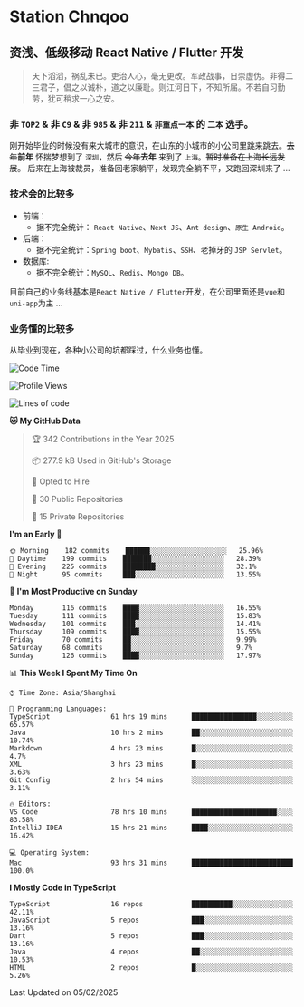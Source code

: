 # Station Chnqoo

## 资浅、低级移动 React Native / Flutter 开发

> 天下滔滔，祸乱未已。吏治人心，毫无更改。军政战事，日崇虚伪。非得二三君子，倡之以诚朴，道之以廉耻。则江河日下，不知所届。不若自习勤劳，犹可稍求一心之安。

### 非 `TOP2` & 非 `C9` & 非 `985` & 非 `211` & `非重点一本` 的 `二本` 选手。

刚开始毕业的时候没有来大城市的意识，在山东的小城市的小公司里跳来跳去。~~去年~~**前年** 怀揣梦想到了 `深圳`，然后 ~~今年~~**去年** 来到了 `上海`。~~暂时准备在上海长远发展~~。
后来在上海被裁员，准备回老家躺平，发现完全躺不平，又跑回深圳来了 ...

### 技术会的比较多

- 前端：
  - 据不完全统计： `React Native`、`Next JS`、`Ant design`、`原生 Android`。
- 后端：
  - 据不完全统计：`Spring boot`、`Mybatis`、`SSH`、老掉牙的 `JSP Servlet`。
- 数据库:
  - 据不完全统计：`MySQL`、`Redis`、`Mongo DB`。

目前自己的业务线基本是`React Native / Flutter`开发，在公司里面还是`vue`和`uni-app`为主 ...

### 业务懂的比较多

从毕业到现在，各种小公司的坑都踩过，什么业务也懂。

<!--START_SECTION:waka-->
![Code Time](http://img.shields.io/badge/Code%20Time-7%2C468%20hrs%205%20mins-blue)

![Profile Views](http://img.shields.io/badge/Profile%20Views-0-blue)

![Lines of code](https://img.shields.io/badge/From%20Hello%20World%20I%27ve%20Written-433%20Thousand%20lines%20of%20code-blue)

**🐱 My GitHub Data** 

> 🏆 342 Contributions in the Year 2025
 > 
> 📦 277.9 kB Used in GitHub's Storage 
 > 
> 💼 Opted to Hire
 > 
> 📜 30 Public Repositories 
 > 
> 🔑 15 Private Repositories  
 > 
**I'm an Early 🐤** 

```text
🌞 Morning    182 commits    ██████░░░░░░░░░░░░░░░░░░░   25.96% 
🌆 Daytime    199 commits    ███████░░░░░░░░░░░░░░░░░░   28.39% 
🌃 Evening    225 commits    ████████░░░░░░░░░░░░░░░░░   32.1% 
🌙 Night      95 commits     ███░░░░░░░░░░░░░░░░░░░░░░   13.55%

```
📅 **I'm Most Productive on Sunday** 

```text
Monday       116 commits    ████░░░░░░░░░░░░░░░░░░░░░   16.55% 
Tuesday      111 commits    ████░░░░░░░░░░░░░░░░░░░░░   15.83% 
Wednesday    101 commits    ███░░░░░░░░░░░░░░░░░░░░░░   14.41% 
Thursday     109 commits    ████░░░░░░░░░░░░░░░░░░░░░   15.55% 
Friday       70 commits     ██░░░░░░░░░░░░░░░░░░░░░░░   9.99% 
Saturday     68 commits     ██░░░░░░░░░░░░░░░░░░░░░░░   9.7% 
Sunday       126 commits    ████░░░░░░░░░░░░░░░░░░░░░   17.97%

```


📊 **This Week I Spent My Time On** 

```text
⌚︎ Time Zone: Asia/Shanghai

💬 Programming Languages: 
TypeScript               61 hrs 19 mins      ████████████████░░░░░░░░░   65.57% 
Java                     10 hrs 2 mins       ██░░░░░░░░░░░░░░░░░░░░░░░   10.74% 
Markdown                 4 hrs 23 mins       █░░░░░░░░░░░░░░░░░░░░░░░░   4.7% 
XML                      3 hrs 23 mins       █░░░░░░░░░░░░░░░░░░░░░░░░   3.63% 
Git Config               2 hrs 54 mins       ░░░░░░░░░░░░░░░░░░░░░░░░░   3.11%

🔥 Editors: 
VS Code                  78 hrs 10 mins      █████████████████████░░░░   83.58% 
IntelliJ IDEA            15 hrs 21 mins      ████░░░░░░░░░░░░░░░░░░░░░   16.42%

💻 Operating System: 
Mac                      93 hrs 31 mins      █████████████████████████   100.0%

```

**I Mostly Code in TypeScript** 

```text
TypeScript               16 repos            ██████████░░░░░░░░░░░░░░░   42.11% 
JavaScript               5 repos             ███░░░░░░░░░░░░░░░░░░░░░░   13.16% 
Dart                     5 repos             ███░░░░░░░░░░░░░░░░░░░░░░   13.16% 
Java                     4 repos             ██░░░░░░░░░░░░░░░░░░░░░░░   10.53% 
HTML                     2 repos             █░░░░░░░░░░░░░░░░░░░░░░░░   5.26%

```



 Last Updated on 05/02/2025
<!--END_SECTION:waka-->

<!---
ChenqiaoStation/ChenqiaoStation is a ✨ special ✨ repository because its `README.md` (this file) appears on your GitHub profile.
You can click the Preview link to take a look at your changes.
--->
